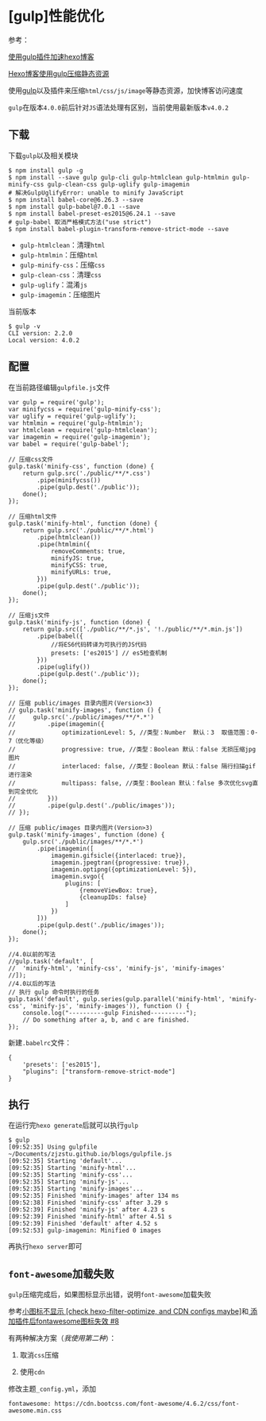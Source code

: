 
# [gulp]性能优化

参考：

[使用gulp插件加速hexo博客](https://blog.csdn.net/jinggege0818/article/details/82461795)

[Hexo博客使用gulp压缩静态资源](https://segmentfault.com/a/1190000019842178)

使用[gulp](https://gulpjs.com/)以及插件来压缩`html/css/js/image`等静态资源，加快博客访问速度

`gulp`在版本`4.0.0`前后针对`JS`语法处理有区别，当前使用最新版本`v4.0.2`

## 下载

下载`gulp`以及相关模块

```
$ npm install gulp -g
$ npm install --save gulp gulp-cli gulp-htmlclean gulp-htmlmin gulp-minify-css gulp-clean-css gulp-uglify gulp-imagemin
# 解决GulpUglifyError: unable to minify JavaScript
$ npm install babel-core@6.26.3 --save
$ npm install gulp-babel@7.0.1 --save
$ npm install babel-preset-es2015@6.24.1 --save
# gulp-babel 取消严格模式方法("use strict")
$ npm install babel-plugin-transform-remove-strict-mode --save
```

* `gulp-htmlclean`：清理`html`
* `gulp-htmlmin`：压缩`html`
* `gulp-minify-css`：压缩`css`
* `gulp-clean-css`：清理`css`
* `gulp-uglify`：混淆`js`
* `gulp-imagemin`：压缩图片

当前版本

```
$ gulp -v
CLI version: 2.2.0
Local version: 4.0.2
```

## 配置

在当前路径编辑`gulpfile.js`文件

```
var gulp = require('gulp');
var minifycss = require('gulp-minify-css');
var uglify = require('gulp-uglify');
var htmlmin = require('gulp-htmlmin');
var htmlclean = require('gulp-htmlclean');
var imagemin = require('gulp-imagemin');
var babel = require('gulp-babel');

// 压缩css文件
gulp.task('minify-css', function (done) {
    return gulp.src('./public/**/*.css')
        .pipe(minifycss())
        .pipe(gulp.dest('./public'));
    done();
});

// 压缩html文件
gulp.task('minify-html', function (done) {
    return gulp.src('./public/**/*.html')
        .pipe(htmlclean())
        .pipe(htmlmin({
            removeComments: true,
            minifyJS: true,
            minifyCSS: true,
            minifyURLs: true,
        }))
        .pipe(gulp.dest('./public'));
    done();
});

// 压缩js文件
gulp.task('minify-js', function (done) {
    return gulp.src(['./public/**/*.js', '!./public/**/*.min.js'])
        .pipe(babel({
            //将ES6代码转译为可执行的JS代码
            presets: ['es2015'] // es5检查机制
        }))
        .pipe(uglify())
        .pipe(gulp.dest('./public'));
    done();
});

// 压缩 public/images 目录内图片(Version<3)
// gulp.task('minify-images', function () {
//     gulp.src('./public/images/**/*.*')
//         .pipe(imagemin({
//             optimizationLevel: 5, //类型：Number  默认：3  取值范围：0-7（优化等级）
//             progressive: true, //类型：Boolean 默认：false 无损压缩jpg图片
//             interlaced: false, //类型：Boolean 默认：false 隔行扫描gif进行渲染
//             multipass: false, //类型：Boolean 默认：false 多次优化svg直到完全优化
//         }))
//         .pipe(gulp.dest('./public/images'));
// });

// 压缩 public/images 目录内图片(Version>3)
gulp.task('minify-images', function (done) {
    gulp.src('./public/images/**/*.*')
        .pipe(imagemin([
            imagemin.gifsicle({interlaced: true}),
            imagemin.jpegtran({progressive: true}),
            imagemin.optipng({optimizationLevel: 5}),
            imagemin.svgo({
                plugins: [
                    {removeViewBox: true},
                    {cleanupIDs: false}
                ]
            })
        ]))
        .pipe(gulp.dest('./public/images'));
    done();
});

//4.0以前的写法 
//gulp.task('default', [
//  'minify-html', 'minify-css', 'minify-js', 'minify-images'
//]);
//4.0以后的写法
// 执行 gulp 命令时执行的任务
gulp.task('default', gulp.series(gulp.parallel('minify-html', 'minify-css', 'minify-js', 'minify-images')), function () {
    console.log("----------gulp Finished----------");
    // Do something after a, b, and c are finished.
});
```

新建`.babelrc`文件：

```
{
    'presets': ['es2015'],
    "plugins": ["transform-remove-strict-mode"]
}
```

## 执行

在运行完`hexo generate`后就可以执行`gulp`

```
$ gulp
[09:52:35] Using gulpfile ~/Documents/zjzstu.github.io/blogs/gulpfile.js
[09:52:35] Starting 'default'...
[09:52:35] Starting 'minify-html'...
[09:52:35] Starting 'minify-css'...
[09:52:35] Starting 'minify-js'...
[09:52:35] Starting 'minify-images'...
[09:52:35] Finished 'minify-images' after 134 ms
[09:52:38] Finished 'minify-css' after 3.29 s
[09:52:39] Finished 'minify-js' after 4.23 s
[09:52:39] Finished 'minify-html' after 4.51 s
[09:52:39] Finished 'default' after 4.52 s
[09:52:53] gulp-imagemin: Minified 0 images
```

再执行`hexo server`即可

## `font-awesome`加载失败

`gulp`压缩完成后，如果图标显示出错，说明`font-awesome`加载失败

参考[小图标不显示 [check hexo-filter-optimize, and CDN configs maybe]](https://github.com/theme-next/hexo-filter-optimize/issues/10)和[ 添加插件后fontawesome图标失效 #8 ](https://github.com/theme-next/hexo-filter-optimize/issues/8)

有两种解决方案（*我使用第二种*）：

1. 取消`css`压缩

2. 使用`cdn`

修改主题`_config.yml`，添加

```
fontawesome: https://cdn.bootcss.com/font-awesome/4.6.2/css/font-awesome.min.css
```